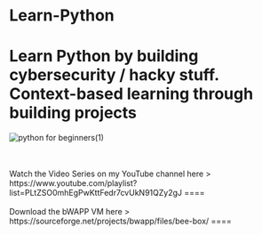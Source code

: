 # Learn-Python
Learn Python by building cybersecurity / hacky stuff. Context-based learning through building projects
====
![python for beginners(1)](https://github.com/user-attachments/assets/f69cf56d-adf2-4fd4-ba89-84e230c07ea5)

<br>
<br>
Watch the Video Series on my YouTube channel here > https://www.youtube.com/playlist?list=PLtZSO0mhEgPwKttFedr7cvUkN91QZy2gJ
====

<br>
<br>
Download the bWAPP VM here > https://sourceforge.net/projects/bwapp/files/bee-box/
====
